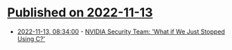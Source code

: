 # [Published on 2022-11-13](index.md)

* [2022-11-13, 08:34:00](https://developers.slashdot.org/story/22/11/13/010222/nvidia-security-team-what-if-we-just-stopped-using-c?utm_source=rss1.0mainlinkanon&utm_medium=feed) - [NVIDIA Security Team: 'What if We Just Stopped Using C?'](https://developers.slashdot.org/story/22/11/13/010222/nvidia-security-team-what-if-we-just-stopped-using-c?utm_source=rss1.0mainlinkanon&utm_medium=feed)
